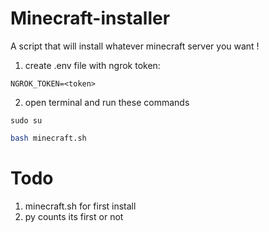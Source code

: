# Minecraft-installer
A script that will install whatever minecraft server you want !


1. create .env file with ngrok token:
```
NGROK_TOKEN=<token>
```

2. open terminal and run these commands
```
sudo su
```
```bash
bash minecraft.sh
```


# Todo
1. minecraft.sh for first install
2. py counts its first or not


